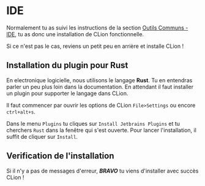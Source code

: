 # IDE

Normalement tu as suivi les instructions de la section [Outils Communs - IDE](outils_communs/ide.html), tu as donc une installation de CLion fonctionnelle.

Si ce n'est pas le cas, reviens un petit peu en arrière et installe CLion !

## Installation du plugin pour Rust

En electronique logicielle, nous utilisons le langage **Rust**. Tu en entendras parler un peu plus loin dans la documentation. En attendant il faut installer un plugin pour supporter le langage dans CLion.

Il faut commencer par ouvrir les options de CLion `File>Settings` ou encore `ctrl+alt+s`.

Dans le menu `Plugins` tu cliques sur `Install Jetbrains Plugins` et tu cherchers `Rust` dans la fenêtre qui s'est ouverte. Pour lancer l'installation, il suffit de cliquer sur `Install`.

## Verification de l'installation

Si il n'y a pas de messages d'erreur, ***BRAVO*** tu viens d'installer avec succès CLion !
